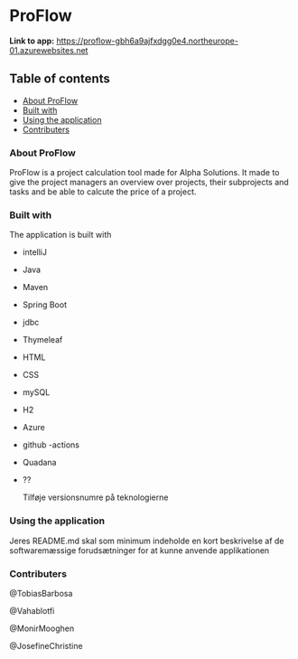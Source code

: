 # ProFlow
**Link to app:** https://proflow-gbh6a9ajfxdgg0e4.northeurope-01.azurewebsites.net

## Table of contents
- [About ProFlow](#About-ProFlow)
- [Built with](#Built-with)
- [Using the application](#Using-the-application)
- [Contributers](#Contributers)

### About ProFlow
ProFlow is a project calculation tool made for Alpha Solutions. It made to give the project managers an overview over projects, their subprojects and tasks and be able to calcute the price of a project. 

### Built with
The application is built with 
- intelliJ
- Java
- Maven
- Spring Boot
- jdbc
- Thymeleaf
- HTML
- CSS
- mySQL
- H2
- Azure
- github -actions
- Quadana
- ??

  Tilføje versionsnumre på teknologierne 

### Using the application
Jeres README.md skal som minimum indeholde en kort beskrivelse af de softwaremæssige forudsætninger for at kunne anvende applikationen

### Contributers
@TobiasBarbosa

@Vahablotfi 

@MonirMooghen 

@JosefineChristine 
